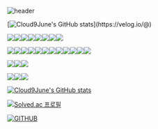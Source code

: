 ![header](https://capsule-render.vercel.app/api?type=waving&color=timeGradient&text=Welcome%20to%20June's%20GitHub%20👋&animation=twinkling&fontSize=35&fontAlignY=40&fontAlign=70&height=250)

[![Cloud9June's GitHub stats](https://velog-readme-stats.vercel.app/api/badge?name=I'm...)](https://velog.io/@)

<img src="https://img.shields.io/badge/apple-000000?style=for-the-badge&logo=apple&logoColor=white"><img src="https://img.shields.io/badge/applemusic-FA243C?style=for-the-badge&logo=applemusic&logoColor=white"><img src="https://img.shields.io/badge/applepay-000000?style=for-the-badge&logo=applepay&logoColor=white"><img src="https://img.shields.io/badge/appletv-000000?style=for-the-badge&logo=appletv&logoColor=white"><img src="https://img.shields.io/badge/applearcade-000000?style=for-the-badge&logo=applearcade&logoColor=white"><img src="https://img.shields.io/badge/macos-000000?style=for-the-badge&logo=macos&logoColor=white"><img src="https://img.shields.io/badge/docker-2496ED?style=for-the-badge&logo=docker&logoColor=white"><img src="https://img.shields.io/badge/windows11-0078D4?style=for-the-badge&logo=windows11&logoColor=white">

<img src="https://img.shields.io/badge/JAVA-007396?style=for-the-badge&logo=JAVA&logoColor=white"><img src="https://img.shields.io/badge/javascript-F7DF1E?style=for-the-badge&logo=javascript&logoColor=white"><img src="https://img.shields.io/badge/jquery-0769AD?style=for-the-badge&logo=jquery&logoColor=white"><img src="https://img.shields.io/badge/html5-E34F26?style=for-the-badge&logo=html5&logoColor=white"><img src="https://img.shields.io/badge/css3-1572B6?style=for-the-badge&logo=css3&logoColor=white"><img src="https://img.shields.io/badge/Oracle-F80000?style=for-the-badge&logo=Oracle&logoColor=white"><img src="https://img.shields.io/badge/apachetomcat-F8DC75?style=for-the-badge&logo=apachetomcat&logoColor=white"><img src="https://img.shields.io/badge/Eclipse-2C2255?style=for-the-badge&logo=Eclipse%20IDE&logoColor=white"><img src="https://img.shields.io/badge/IntelliJ IDEA-000000?style=for-the-badge&logo=IntelliJ IDEA&logoColor=white"><img src="https://img.shields.io/badge/Spring-6DB33F?style=for-the-badge&logo=Spring&logoColor=white"><img src="https://img.shields.io/badge/Spring Boot-6DB33F?style=for-the-badge&logo=Spring Boot&logoColor=white"><img src="https://img.shields.io/badge/androidstudio-3DDC84?style=for-the-badge&logo=androidstudio&logoColor=white">

<img src="https://img.shields.io/badge/github-181717?style=for-the-badge&logo=github&logoColor=white"><img src="https://img.shields.io/badge/Notion-000000?style=for-the-badge&logo=Notion&logoColor=white"><img src="https://img.shields.io/badge/Tistory-000000?style=for-the-badge&logo=Tistory&logoColor=white">

<img src="https://img.shields.io/badge/1password-0094F5?style=for-the-badge&logo=1password&logoColor=white"><img src="https://img.shields.io/badge/affinityphoto-7E4DD2?style=for-the-badge&logo=affinityphoto&logoColor=white"><img src="https://img.shields.io/badge/amd-ED1C24?style=for-the-badge&logo=amd&logoColor=white">

[![Cloud9June's GitHub stats](https://github-readme-stats.vercel.app/api?username=Cloud9June&include_all_commits=true&theme=nord&hide_border=true&count_private=true)](https://github.com/Cloud9June/github-readme-stats)

[![Solved.ac
프로필](http://mazassumnida.wtf/api/v2/generate_badge?boj=fir1love)](https://solved.ac/fir1love)

[![GITHUB](https://hits.seeyoufarm.com/api/count/incr/badge.svg?url=https%3A%2F%2Fgithub.com%2FCloud9June&count_bg=%23F29494&title_bg=%232F2E2E&icon=github.svg&icon_color=%23FFFFFF&title=JUNE's%20VISIT&edge_flat=false)](https://github.com/Cloud9June)
